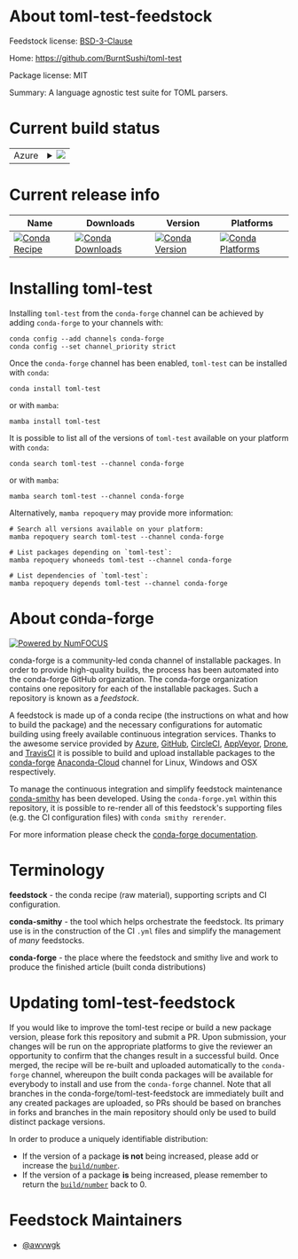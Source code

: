 About toml-test-feedstock
=========================

Feedstock license: [BSD-3-Clause](https://github.com/conda-forge/toml-test-feedstock/blob/main/LICENSE.txt)

Home: https://github.com/BurntSushi/toml-test

Package license: MIT

Summary: A language agnostic test suite for TOML parsers.

Current build status
====================


<table>
    
  <tr>
    <td>Azure</td>
    <td>
      <details>
        <summary>
          <a href="https://dev.azure.com/conda-forge/feedstock-builds/_build/latest?definitionId=16997&branchName=main">
            <img src="https://dev.azure.com/conda-forge/feedstock-builds/_apis/build/status/toml-test-feedstock?branchName=main">
          </a>
        </summary>
        <table>
          <thead><tr><th>Variant</th><th>Status</th></tr></thead>
          <tbody><tr>
              <td>linux_64</td>
              <td>
                <a href="https://dev.azure.com/conda-forge/feedstock-builds/_build/latest?definitionId=16997&branchName=main">
                  <img src="https://dev.azure.com/conda-forge/feedstock-builds/_apis/build/status/toml-test-feedstock?branchName=main&jobName=linux&configuration=linux%20linux_64_" alt="variant">
                </a>
              </td>
            </tr><tr>
              <td>linux_aarch64</td>
              <td>
                <a href="https://dev.azure.com/conda-forge/feedstock-builds/_build/latest?definitionId=16997&branchName=main">
                  <img src="https://dev.azure.com/conda-forge/feedstock-builds/_apis/build/status/toml-test-feedstock?branchName=main&jobName=linux&configuration=linux%20linux_aarch64_" alt="variant">
                </a>
              </td>
            </tr><tr>
              <td>linux_ppc64le</td>
              <td>
                <a href="https://dev.azure.com/conda-forge/feedstock-builds/_build/latest?definitionId=16997&branchName=main">
                  <img src="https://dev.azure.com/conda-forge/feedstock-builds/_apis/build/status/toml-test-feedstock?branchName=main&jobName=linux&configuration=linux%20linux_ppc64le_" alt="variant">
                </a>
              </td>
            </tr><tr>
              <td>osx_64</td>
              <td>
                <a href="https://dev.azure.com/conda-forge/feedstock-builds/_build/latest?definitionId=16997&branchName=main">
                  <img src="https://dev.azure.com/conda-forge/feedstock-builds/_apis/build/status/toml-test-feedstock?branchName=main&jobName=osx&configuration=osx%20osx_64_" alt="variant">
                </a>
              </td>
            </tr><tr>
              <td>osx_arm64</td>
              <td>
                <a href="https://dev.azure.com/conda-forge/feedstock-builds/_build/latest?definitionId=16997&branchName=main">
                  <img src="https://dev.azure.com/conda-forge/feedstock-builds/_apis/build/status/toml-test-feedstock?branchName=main&jobName=osx&configuration=osx%20osx_arm64_" alt="variant">
                </a>
              </td>
            </tr><tr>
              <td>win_64</td>
              <td>
                <a href="https://dev.azure.com/conda-forge/feedstock-builds/_build/latest?definitionId=16997&branchName=main">
                  <img src="https://dev.azure.com/conda-forge/feedstock-builds/_apis/build/status/toml-test-feedstock?branchName=main&jobName=win&configuration=win%20win_64_" alt="variant">
                </a>
              </td>
            </tr>
          </tbody>
        </table>
      </details>
    </td>
  </tr>
</table>

Current release info
====================

| Name | Downloads | Version | Platforms |
| --- | --- | --- | --- |
| [![Conda Recipe](https://img.shields.io/badge/recipe-toml--test-green.svg)](https://anaconda.org/conda-forge/toml-test) | [![Conda Downloads](https://img.shields.io/conda/dn/conda-forge/toml-test.svg)](https://anaconda.org/conda-forge/toml-test) | [![Conda Version](https://img.shields.io/conda/vn/conda-forge/toml-test.svg)](https://anaconda.org/conda-forge/toml-test) | [![Conda Platforms](https://img.shields.io/conda/pn/conda-forge/toml-test.svg)](https://anaconda.org/conda-forge/toml-test) |

Installing toml-test
====================

Installing `toml-test` from the `conda-forge` channel can be achieved by adding `conda-forge` to your channels with:

```
conda config --add channels conda-forge
conda config --set channel_priority strict
```

Once the `conda-forge` channel has been enabled, `toml-test` can be installed with `conda`:

```
conda install toml-test
```

or with `mamba`:

```
mamba install toml-test
```

It is possible to list all of the versions of `toml-test` available on your platform with `conda`:

```
conda search toml-test --channel conda-forge
```

or with `mamba`:

```
mamba search toml-test --channel conda-forge
```

Alternatively, `mamba repoquery` may provide more information:

```
# Search all versions available on your platform:
mamba repoquery search toml-test --channel conda-forge

# List packages depending on `toml-test`:
mamba repoquery whoneeds toml-test --channel conda-forge

# List dependencies of `toml-test`:
mamba repoquery depends toml-test --channel conda-forge
```


About conda-forge
=================

[![Powered by
NumFOCUS](https://img.shields.io/badge/powered%20by-NumFOCUS-orange.svg?style=flat&colorA=E1523D&colorB=007D8A)](https://numfocus.org)

conda-forge is a community-led conda channel of installable packages.
In order to provide high-quality builds, the process has been automated into the
conda-forge GitHub organization. The conda-forge organization contains one repository
for each of the installable packages. Such a repository is known as a *feedstock*.

A feedstock is made up of a conda recipe (the instructions on what and how to build
the package) and the necessary configurations for automatic building using freely
available continuous integration services. Thanks to the awesome service provided by
[Azure](https://azure.microsoft.com/en-us/services/devops/), [GitHub](https://github.com/),
[CircleCI](https://circleci.com/), [AppVeyor](https://www.appveyor.com/),
[Drone](https://cloud.drone.io/welcome), and [TravisCI](https://travis-ci.com/)
it is possible to build and upload installable packages to the
[conda-forge](https://anaconda.org/conda-forge) [Anaconda-Cloud](https://anaconda.org/)
channel for Linux, Windows and OSX respectively.

To manage the continuous integration and simplify feedstock maintenance
[conda-smithy](https://github.com/conda-forge/conda-smithy) has been developed.
Using the ``conda-forge.yml`` within this repository, it is possible to re-render all of
this feedstock's supporting files (e.g. the CI configuration files) with ``conda smithy rerender``.

For more information please check the [conda-forge documentation](https://conda-forge.org/docs/).

Terminology
===========

**feedstock** - the conda recipe (raw material), supporting scripts and CI configuration.

**conda-smithy** - the tool which helps orchestrate the feedstock.
                   Its primary use is in the construction of the CI ``.yml`` files
                   and simplify the management of *many* feedstocks.

**conda-forge** - the place where the feedstock and smithy live and work to
                  produce the finished article (built conda distributions)


Updating toml-test-feedstock
============================

If you would like to improve the toml-test recipe or build a new
package version, please fork this repository and submit a PR. Upon submission,
your changes will be run on the appropriate platforms to give the reviewer an
opportunity to confirm that the changes result in a successful build. Once
merged, the recipe will be re-built and uploaded automatically to the
`conda-forge` channel, whereupon the built conda packages will be available for
everybody to install and use from the `conda-forge` channel.
Note that all branches in the conda-forge/toml-test-feedstock are
immediately built and any created packages are uploaded, so PRs should be based
on branches in forks and branches in the main repository should only be used to
build distinct package versions.

In order to produce a uniquely identifiable distribution:
 * If the version of a package **is not** being increased, please add or increase
   the [``build/number``](https://docs.conda.io/projects/conda-build/en/latest/resources/define-metadata.html#build-number-and-string).
 * If the version of a package **is** being increased, please remember to return
   the [``build/number``](https://docs.conda.io/projects/conda-build/en/latest/resources/define-metadata.html#build-number-and-string)
   back to 0.

Feedstock Maintainers
=====================

* [@awvwgk](https://github.com/awvwgk/)

